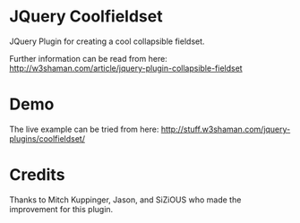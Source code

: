 # JQuery Coolfieldset
JQuery Plugin for creating a cool collapsible fieldset.

Further information can be read from here:
http://w3shaman.com/article/jquery-plugin-collapsible-fieldset

# Demo
The live example can be tried from here:
http://stuff.w3shaman.com/jquery-plugins/coolfieldset/

# Credits
Thanks to Mitch Kuppinger, Jason, and SiZiOUS who made the improvement for this plugin.